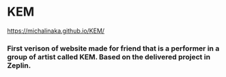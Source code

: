 # KEM
https://michalinaka.github.io/KEM/

### First verison of website made for friend that is a performer in a group of artist called KEM. Based on the delivered project in Zeplin. 
